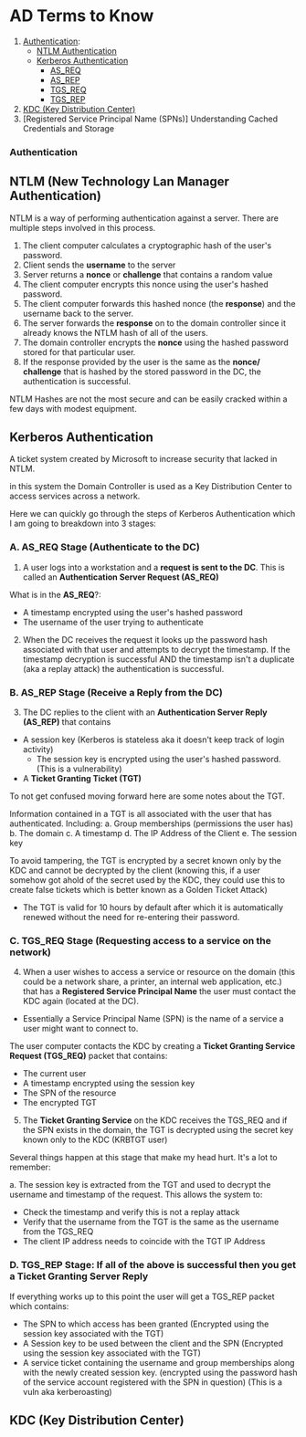 # AD Terms to Know

1. [Authentication](#authentication):
    - [NTLM Authentication](#ntlm)
    - [Kerberos Authentication](#kerberos-authentication)
        - [AS_REQ](#a-asreq-stage-authenticate-to-the-dc)
        - [AS_REP](#b-asrep-stage-receive-a-reply-from-the-dc)
        - [TGS_REQ](#c-tgsreq-stage-requesting-access-to-a-service-on-the-network)
        - [TGS_REP](#d-tgsrep-stage-if-all-of-the-above-is-successful-then-you-get-a-ticket-granting-server-reply)
2. [KDC (Key Distribution Center)](#kdc-key-distribution-center)
3. [Registered Service Principal Name (SPNs)]
Understanding Cached Credentials and Storage

### Authentication

## NTLM (New Technology Lan Manager Authentication)

NTLM is a way of performing authentication against a server. There are multiple steps involved in this process. 

1. The client computer calculates a cryptographic hash of the user's password. 
2. Client sends the **username** to the server
3. Server returns a **nonce** or **challenge** that contains a random value
4. The client computer encrypts this nonce using the user's hashed password.
5. The client computer forwards this hashed nonce (the **response**) and the username back to the server.
6. The server forwards the **response** on to the domain controller since it already knows the NTLM hash of all of the users. 
7. The domain controller encrypts the **nonce** using the hashed password stored for that particular user. 
8. If the response provided by the user is the same as the **nonce/ challenge** that is hashed by the stored password in the DC, the authentication is successful. 

NTLM Hashes are not the most secure and can be easily cracked within a few days with modest equipment. 


## Kerberos Authentication

A ticket system created by Microsoft to increase security that lacked in NTLM. 

in this system the Domain Controller is used as a Key Distribution Center to access services across a network. 

Here we can quickly go through the steps of Kerberos Authentication which I am going to breakdown into 3 stages:

### A. AS_REQ Stage (Authenticate to the DC)
1. A user logs into a workstation and a **request is sent to the DC**. This is called an **Authentication Server Request (AS_REQ)**

What is in the **AS_REQ**?:
- A timestamp encrypted using the user's hashed password
- The username of the user trying to authenticate

2. When the DC receives the request it looks up the password hash associated with that user and attempts to decrypt the timestamp. If the timestamp decryption is successful AND the timestamp isn't a duplicate (aka a replay attack) the authentication is successful. 
### B. AS_REP Stage (Receive a Reply from the DC)
3. The DC replies to the client with an **Authentication Server Reply (AS_REP)** that contains
- A session key (Kerberos is stateless aka it doesn't keep track of login activity)
    - The session key is encrypted using the user's hashed password. (This is a vulnerability)
- A **Ticket Granting Ticket (TGT)**

To not get confused moving forward here are some notes about the TGT. 

Information contained in a TGT is all associated with the user that has authenticated. Including:
 a. Group memberships (permissions the user has)
 b. The domain
 c. A timestamp
 d. The IP Address of the Client
 e. The session key

To avoid tampering, the TGT is encrypted by a secret known only by the KDC and cannot be decrypted by the client (knowing this, if a user somehow got ahold of the secret used by the KDC, they could use this to create false tickets which is better known as a Golden Ticket Attack)

- The TGT is valid for 10 hours by default after which it is automatically renewed without the need for re-entering their password. 

### C. TGS_REQ Stage (Requesting access to a service on the network)
4. When a user wishes to access a service or resource on the domain (this could be a network share, a printer, an internal web application, etc.) that has a **Registered Service Principal Name** the user must contact the KDC again (located at the DC). 
- Essentially a Service Principal Name (SPN) is the name of a service a user might want to connect to. 

The user computer contacts the KDC by creating a **Ticket Granting Service Request (TGS_REQ)** packet that contains:
- The current user
- A timestamp encrypted using the session key
- The SPN of the resource
- The encrypted TGT

5. The **Ticket Granting Service** on the KDC receives the TGS_REQ and if the SPN exists in the domain, the TGT is decrypted using the secret key known only to the KDC (KRBTGT user)

Several things happen at this stage that make my head hurt. It's a lot to remember:

a. The session key is extracted from the TGT and used to decrypt the username and timestamp of the request. This allows the system to:

- Check the timestamp and verify this is not a replay attack
- Verify that the username from the TGT is the same as the username from the TGS_REQ
- The client IP address needs to coincide with the TGT IP Address

### D. TGS_REP Stage: If all of the above is successful then you get a Ticket Granting Server Reply

If everything works up to this point the user will get a TGS_REP packet which contains:
- The SPN to which access has been granted (Encrypted using the session key associated with the TGT)
- A Session key to be used between the client and the SPN (Encrypted using the session key associated with the TGT)
-  A service ticket containing the username and group memberships along with the newly created session key. (encrypted using the password hash of the service account registered with the SPN in question) (This is a vuln aka kerberoasting)













## KDC (Key Distribution Center)






